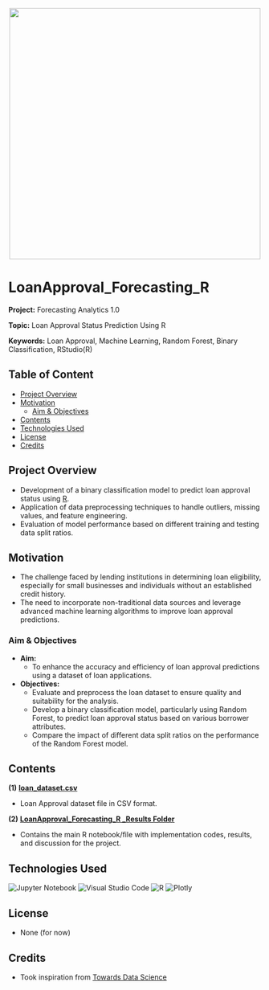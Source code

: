<p align="center">
    <img width="500" src="https://s.yimg.com/ny/api/res/1.2/4NgP_85b.tue3Bsfu3XNOw--/YXBwaWQ9aGlnaGxhbmRlcjt3PTY0MDtoPTQyNw--/https://s.yimg.com/os/creatr-uploaded-images/2023-08/a7a9f960-3160-11ee-97e0-21509f7b9025">
</p>

# LoanApproval_Forecasting_R

**Project:** Forecasting Analytics 1.0

**Topic:** Loan Approval Status Prediction Using R

**Keywords:** Loan Approval, Machine Learning, Random Forest, Binary Classification, RStudio(R)



## Table of Content
- [Project Overview](#Project-Overview)
- [Motivation](#Motivation)
	- [Aim & Objectives](#Aim--Objectives)
- [Contents](#Contents)
- [Technologies Used](#Technologies-Used)
- [License](#License)
- [Credits](#Credits)



## Project Overview
- Development of a binary classification model to predict loan approval status using [R](https://en.wikipedia.org/wiki/R_(programming_language)).
- Application of data preprocessing techniques to handle outliers, missing values, and feature engineering.
- Evaluation of model performance based on different training and testing data split ratios.



## Motivation
- The challenge faced by lending institutions in determining loan eligibility, especially for small businesses and individuals without an established credit history.
- The need to incorporate non-traditional data sources and leverage advanced machine learning algorithms to improve loan approval predictions.



### Aim & Objectives
- **Aim:** 
	- To enhance the accuracy and efficiency of loan approval predictions using a dataset of loan applications.
- **Objectives:** 
	- Evaluate and preprocess the loan dataset to ensure quality and suitability for the analysis.
  - Develop a binary classification model, particularly using Random Forest, to predict loan approval status based on various borrower attributes.
  - Compare the impact of different data split ratios on the performance of the Random Forest model.



## Contents
**(1)** [**loan_dataset.csv**](https://github.com/jarrodtky/LoanApproval_Forecasting_R/blob/bbf9a70aa8d5e56b64e0c14159b995b6bb61eedd/loan_dataset.csv)
- Loan Approval dataset file in CSV format.

**(2)** [**LoanApproval_Forecasting_R
_Results Folder**](https://github.com/jarrodtky/LoanApproval_Forecasting_R/tree/bbf9a70aa8d5e56b64e0c14159b995b6bb61eedd/LoanApproval_Forecasting_R_Results) 
- Contains the main R notebook/file with implementation codes, results, and discussion for the project.



## Technologies Used
<p </p>

![Jupyter Notebook](https://img.shields.io/badge/jupyter-%23FA0F00.svg?style=for-the-badge&logo=jupyter&logoColor=white)
![Visual Studio Code](https://img.shields.io/badge/Visual%20Studio%20Code-0078d7.svg?style=for-the-badge&logo=visual-studio-code&logoColor=white)
![R](https://img.shields.io/badge/r-%23276DC3.svg?style=for-the-badge&logo=r&logoColor=white)
![Plotly](https://img.shields.io/badge/Plotly-%233F4F75.svg?style=for-the-badge&logo=plotly&logoColor=white)

<p </p>



## License
- None (for now)



## Credits
- Took inspiration from [Towards Data Science](https://towardsdatascience.com/predict-loan-eligibility-using-machine-learning-models-7a14ef904057)


